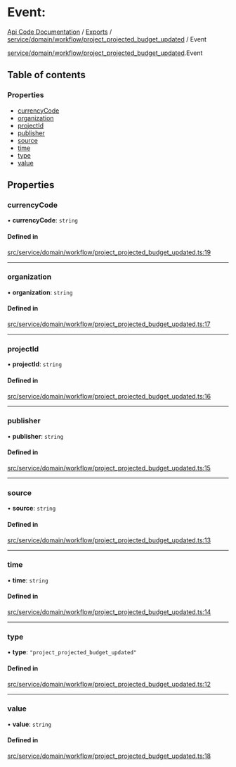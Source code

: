 # Event: 
 
[Api Code Documentation](../README.md) / [Exports](../modules.md) / [service/domain/workflow/project\_projected\_budget\_updated](../modules/service_domain_workflow_project_projected_budget_updated.md) / Event

[service/domain/workflow/project_projected_budget_updated](../modules/service_domain_workflow_project_projected_budget_updated.md).Event

## Table of contents

### Properties

- [currencyCode](service_domain_workflow_project_projected_budget_updated.Event.md#currencycode)
- [organization](service_domain_workflow_project_projected_budget_updated.Event.md#organization)
- [projectId](service_domain_workflow_project_projected_budget_updated.Event.md#projectid)
- [publisher](service_domain_workflow_project_projected_budget_updated.Event.md#publisher)
- [source](service_domain_workflow_project_projected_budget_updated.Event.md#source)
- [time](service_domain_workflow_project_projected_budget_updated.Event.md#time)
- [type](service_domain_workflow_project_projected_budget_updated.Event.md#type)
- [value](service_domain_workflow_project_projected_budget_updated.Event.md#value)

## Properties

### currencyCode

• **currencyCode**: `string`

#### Defined in

[src/service/domain/workflow/project_projected_budget_updated.ts:19](https://github.com/openkfw/TruBudget/blob/95e6f8a/api/src/service/domain/workflow/project_projected_budget_updated.ts#L19)

___

### organization

• **organization**: `string`

#### Defined in

[src/service/domain/workflow/project_projected_budget_updated.ts:17](https://github.com/openkfw/TruBudget/blob/95e6f8a/api/src/service/domain/workflow/project_projected_budget_updated.ts#L17)

___

### projectId

• **projectId**: `string`

#### Defined in

[src/service/domain/workflow/project_projected_budget_updated.ts:16](https://github.com/openkfw/TruBudget/blob/95e6f8a/api/src/service/domain/workflow/project_projected_budget_updated.ts#L16)

___

### publisher

• **publisher**: `string`

#### Defined in

[src/service/domain/workflow/project_projected_budget_updated.ts:15](https://github.com/openkfw/TruBudget/blob/95e6f8a/api/src/service/domain/workflow/project_projected_budget_updated.ts#L15)

___

### source

• **source**: `string`

#### Defined in

[src/service/domain/workflow/project_projected_budget_updated.ts:13](https://github.com/openkfw/TruBudget/blob/95e6f8a/api/src/service/domain/workflow/project_projected_budget_updated.ts#L13)

___

### time

• **time**: `string`

#### Defined in

[src/service/domain/workflow/project_projected_budget_updated.ts:14](https://github.com/openkfw/TruBudget/blob/95e6f8a/api/src/service/domain/workflow/project_projected_budget_updated.ts#L14)

___

### type

• **type**: ``"project_projected_budget_updated"``

#### Defined in

[src/service/domain/workflow/project_projected_budget_updated.ts:12](https://github.com/openkfw/TruBudget/blob/95e6f8a/api/src/service/domain/workflow/project_projected_budget_updated.ts#L12)

___

### value

• **value**: `string`

#### Defined in

[src/service/domain/workflow/project_projected_budget_updated.ts:18](https://github.com/openkfw/TruBudget/blob/95e6f8a/api/src/service/domain/workflow/project_projected_budget_updated.ts#L18)

